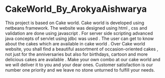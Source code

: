 # CakeWorld_By_ArokyaAishwarya
  This project is based on Cake world. Cake world is developed using netbeans framework. The website was designed using html , css and validation are done using javascript . For server side scripting advanced java concepts of servlet using jdbc was used . The user can get to know about the cakes which are available in cake world . Over Cake world website, you shall find a beautiful assortment of occasion-oriented cakes , not just for the anniversaries but also for birthdays, cartoon and more delicious cakes are available . Make your own combo at our cake world and we will deliver it to you and your dear ones. Customer satisfaction is our number one priority and we leave no stone unturned to fulfill your needs.
